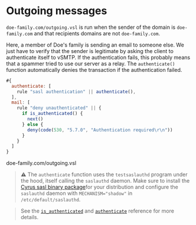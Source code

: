 # Outgoing messages

`doe-family.com/outgoing.vsl` is run when the sender of the domain is `doe-family.com` and that recipients domains are not `doe-family.com`.

Here, a member of Doe's family is sending an email to someone else. We just have to verify that the sender is legitimate by asking the client to authenticate itself to vSMTP. If the authentication fails, this probably means that a spammer tried to use our server as a relay. The `authenticate()` function automatically denies the transaction if the authentication failed.

```js
#{
  authenticate: [
    rule "sasl authentication" || authenticate(),
  ],
  mail: [
    rule "deny unauthenticated" || {
      if is_authenticated() {
        next()
      } else {
        deny(code(530, "5.7.0", "Authentication required\r\n"))
      }
    }
  ]
}
```

<p class="ann"> doe-family.com/outgoing.vsl </p>

> ⚠️ The `authenticate` function uses the `testsaslauthd` program under the hood, itself calling the `saslauthd` daemon.
> Make sure to install the [Cyrus sasl binary package](https://www.cyrusimap.org/sasl/)for your distribution and configure the `saslauthd` daemon with `MECHANISM="shadow"` in `/etc/default/saslauthd`.

> See the [`is_authenticated`][is_auth_fn_ref] and [`authenticate`][auth_fn_ref] reference for more details.

[auth_fn_ref]: ./../../../ref/vSL/api/fn::global::vsl-api.md
[is_auth_fn_ref]: ./../../../ref/vSL/api/fn::global::mail_context.md
